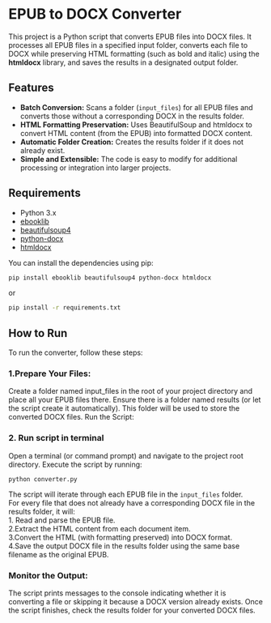 # EPUB to DOCX Converter

This project is a Python script that converts EPUB files into DOCX files. It processes all EPUB files in a specified input folder, converts each file to DOCX while preserving HTML formatting (such as bold and italic) using the **htmldocx** library, and saves the results in a designated output folder.

## Features

- **Batch Conversion:** Scans a folder (`input_files`) for all EPUB files and converts those without a corresponding DOCX in the results folder.
- **HTML Formatting Preservation:** Uses BeautifulSoup and htmldocx to convert HTML content (from the EPUB) into formatted DOCX content.
- **Automatic Folder Creation:** Creates the results folder if it does not already exist.
- **Simple and Extensible:** The code is easy to modify for additional processing or integration into larger projects.

## Requirements

- Python 3.x
- [ebooklib](https://pypi.org/project/EbookLib/)
- [beautifulsoup4](https://pypi.org/project/beautifulsoup4/)
- [python-docx](https://pypi.org/project/python-docx/)
- [htmldocx](https://pypi.org/project/htmldocx/)

You can install the dependencies using pip:

```bash
pip install ebooklib beautifulsoup4 python-docx htmldocx
```
or
```bash
pip install -r requirements.txt
```

## How to Run
To run the converter, follow these steps:

### 1.Prepare Your Files:

Create a folder named input_files in the root of your project directory and place all your EPUB files there.
Ensure there is a folder named results (or let the script create it automatically). This folder will be used to store the converted DOCX files.
Run the Script:

### 2. Run script in terminal
Open a terminal (or command prompt) and navigate to the project root directory.
Execute the script by running:
```
python converter.py
```

The script will iterate through each EPUB file in the `input_files` folder. 
<br>For every file that does not already have a corresponding DOCX file in the results folder, it will:
<br> 1. Read and parse the EPUB file.
<br> 2.Extract the HTML content from each document item.
<br> 3.Convert the HTML (with formatting preserved) into DOCX format.
<br> 4.Save the output DOCX file in the results folder using the same base filename as the original EPUB.

### Monitor the Output:

The script prints messages to the console indicating whether it is converting a file or skipping it because a DOCX version already exists.
Once the script finishes, check the results folder for your converted DOCX files.